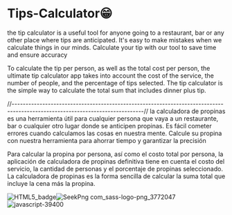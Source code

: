 # Tips-Calculator😁

the tip calculator is a useful tool for anyone going to a restaurant, bar or any other place where tips are anticipated. It's easy to make mistakes when we calculate things in our minds. Calculate your tip with our tool to save time and ensure accuracy

To calculate the tip per person, as well as the total cost per person, the ultimate tip calculator app takes into account the cost of the service, the number of people, and the percentage of tips selected. The tip calculator is the simple way to calculate the total sum that includes dinner plus tip.

//-----------------------------------------------------------------------------------------------------------------------------//
la calculadora de propinas es una herramienta útil para cualquier persona que vaya a un restaurante, bar o cualquier otro lugar donde se anticipen propinas. Es fácil cometer errores cuando calculamos las cosas en nuestra mente. Calcule su propina con nuestra herramienta para ahorrar tiempo y garantizar la precisión

Para calcular la propina por persona, así como el costo total por persona, la aplicación de calculadora de propinas definitiva tiene en cuenta el costo del servicio, la cantidad de personas y el porcentaje de propinas seleccionado. La calculadora de propinas es la forma sencilla de calcular la suma total que incluye la cena más la propina.

![HTML5_badge](https://user-images.githubusercontent.com/109773982/184254975-42cb8868-82f5-4a60-9d13-f9d271c1cb72.png)![SeekPng com_sass-logo-png_3772047](https://user-images.githubusercontent.com/109773982/184255184-17a4343a-0d94-4860-b386-d42e653c8f30.png)
![javascript-39400](https://user-images.githubusercontent.com/109773982/184255287-734d16cf-bbc8-402c-9ff5-1515b8214431.png)
